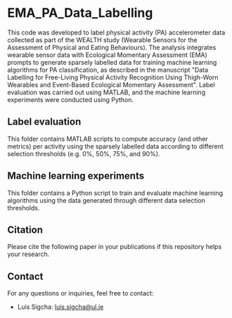 # EMA_PA_Data_Labelling
This code was developed to label physical activity (PA) accelerometer data collected as part of the WEALTH study (Wearable Sensors for the Assessment of Physical and Eating Behaviours).
The analysis integrates wearable sensor data with Ecological Momentary Assessment (EMA) prompts to generate sparsely labelled data for training machine learning algorithms for PA classification, as described in the manuscript "Data Labelling for Free-Living Physical Activity Recognition Using Thigh-Worn Wearables and Event-Based Ecological Momentary Assessment".
Label evaluation was carried out using MATLAB, and the machine learning experiments were conducted using Python.

## Label evaluation
This folder contains MATLAB scripts to compute accuracy (and other metrics) per activity using the sparsely labelled data according to different selection thresholds (e.g. 0%, 50%, 75%, and 90%).

## Machine learning experiments
This folder contains a Python script to train and evaluate machine learning algorithms using the data generated through different data selection thresholds.

## Citation
Please cite the following paper in your publications if this repository helps your research.

## Contact
For any questions or inquiries, feel free to contact:
- Luis Sigcha: [luis.sigcha@ul.ie](mailto:luis.sigcha@ul.ie)



